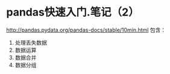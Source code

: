 # pandas快速入门.笔记（2）

http://pandas.pydata.org/pandas-docs/stable/10min.html
包含：
1. 处理丢失数据
2. 数据运算
3. 数据合并
4. 数据分组